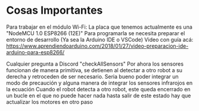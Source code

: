 # Cosas Importantes

Para trabajar en el módulo Wi-Fi:
La placa que tenemos actualmente es una "NodeMCU 1.0 ESP8266 (12E)"
Para programarla se necesita preparar el entorno de desarrollo (Ya sea la Arduino IDE o VSCode)
Video con guía acá: https://www.aprendiendoarduino.com/2018/01/27/video-preparacion-ide-arduino-para-esp8266/

Cualquier pregunta a Discord
"checkAllSensors"
Por ahora los sensores funcionan de manera primitiva, se detienen al detectar a otro robot a su derecha y retroceden de ser necesario.
Seria bueno poder integrar un modo de precaución y alguna manera de integrar los sensores infrarojos en la ecuación
Cuando el robot detecta a otro robot, este queda encerrado en un bucle en el que no puede hacer nada hasta salir de este estado
hay que actualizar los motores en otro paso
